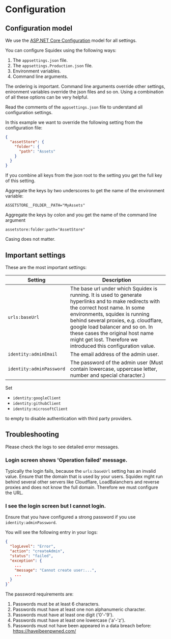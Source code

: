 # Configuration

## Configuration model

We use the [ASP.NET Core Configuration](https://docs.microsoft.com/en-us/aspnet/core/fundamentals/configuration) model for all settings. 

You can configure Squidex using the following ways:

1. The `appsettings.json` file.
2. The `appsettings.Production.json` file.
3. Environment variables.
4. Command line arguments.

The ordering is important. Command line arguments override other settings, enironment variables override the json files and so on. Using a combination of all these options can be very helpful.

Read the comments of the `appsettings.json` file to understand all configuration settings.

In this example we want to override the following setting from the configuration file:

```json
{
  "assetStore": {
    "folder": {
      "path": "Assets"
    }
  }
}
```

If you combine all keys from the json root to the setting you get the full key of this setting.

Aggregate the keys by two underscores to get the name of the environment variable:

    ASSETSTORE__FOLDER__PATH="MyAssets"

Aggregate the keys by colon and you get the name of the command line argument

    assetstore:folder:path="AssetStore"

Casing does not matter.

## Important settings

These are the most important settings:

| Setting | Description |
| --- | --- |
| `urls:baseUrl` | The base url under which Squidex is running. It is used to generate hyperlinks and to make redirects with the correct host name. In some environments, squidex is running behind several proxies, e.g. cloudflare, google load balancer and so on. In these cases the original host name might get lost. Therefore we introduced this configuration value. |
| `identity:adminEmail` | The email address of the admin user.| 
| `identity:adminPassword` | The password of the admin user (Must contain lowercase, uppercase letter, number and special character.) |

Set 

* `identity:googleClient`
* `identity:githubClient`
* `identity:microsoftClient`

to empty to disable authentication with third party providers.

## Troubleshooting

Please check the logs to see detailed error messages. 

### Login screen shows 'Operation failed' message.

Typically the login fails, because the `urls:baseUrl` setting has an invalid value. Ensure that the domain that is used by your users. Squidex mght run behind several other servers like Cloudflare, LoadBalanchers and reverse proxies and does not know the full domain. Therefore we must configure the URL.

### I see the login screen but I cannot login.

Ensure that you have configured a strong password if you use `identity:adminPassword`.

You will see the following entry in your logs:

```json
{
  "logLevel": "Error",
  "action": "createAdmin",
  "status": "failed",
  "exception": {
    ...
    "message": "Cannot create user:...",
    ...
  }
}`
```

The password requirements are:

1. Passwords must be at least 6 characters.
2. Passwords must have at least one non alphanumeric character.
3. Passwords must have at least one digit ('0'-'9'). 
4. Passwords must have at least one lowercase ('a'-'z'). 
5. Passwords must not have been appeared in a data breach before: https://haveibeenpwned.com/